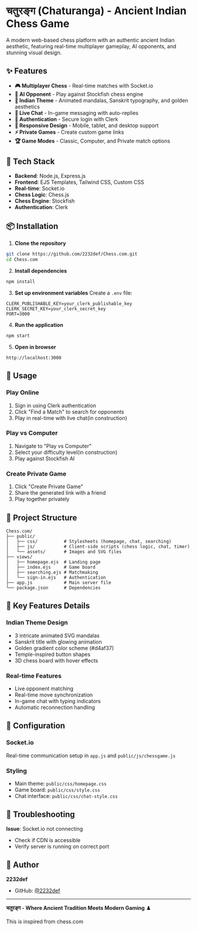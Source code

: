 # चतुरङ्ग (Chaturanga) - Ancient Indian Chess Game

A modern web-based chess platform with an authentic ancient Indian aesthetic, featuring real-time multiplayer gameplay, AI opponents, and stunning visual design.

## ✨ Features

- **🎮 Multiplayer Chess** - Real-time matches with Socket.io
- **🤖 AI Opponent** - Play against Stockfish chess engine
- **🎨 Indian Theme** - Animated mandalas, Sanskrit typography, and golden aesthetics
- **💬 Live Chat** - In-game messaging with auto-replies
- **🔐 Authentication** - Secure login with Clerk
- **📱 Responsive Design** - Mobile, tablet, and desktop support
- **⚡ Private Games** - Create custom game links
- **🏆 Game Modes** - Classic, Computer, and Private match options

## 🚀 Tech Stack

- **Backend**: Node.js, Express.js
- **Frontend**: EJS Templates, Tailwind CSS, Custom CSS
- **Real-time**: Socket.io
- **Chess Logic**: Chess.js
- **Chess Engine**: Stockfish
- **Authentication**: Clerk

## 📦 Installation

1. **Clone the repository**
```bash
git clone https://github.com/2232def/Chess.com.git
cd Chess.com
```

2. **Install dependencies**
```bash
npm install
```

3. **Set up environment variables**
Create a `.env` file:
```env
CLERK_PUBLISHABLE_KEY=your_clerk_publishable_key
CLERK_SECRET_KEY=your_clerk_secret_key
PORT=3000
```

4. **Run the application**
```bash
npm start
```

5. **Open in browser**
```
http://localhost:3000
```

## 🎯 Usage

### Play Online
1. Sign in using Clerk authentication
2. Click "Find a Match" to search for opponents
3. Play in real-time with live chat(in construction)

### Play vs Computer
1. Navigate to "Play vs Computer"
2. Select your difficulty level(in construction)
3. Play against Stockfish AI

### Create Private Game
1. Click "Create Private Game"
2. Share the generated link with a friend
3. Play together privately

## 📁 Project Structure

```
Chess.com/
├── public/
│   ├── css/          # Stylesheets (homepage, chat, searching)
│   ├── js/           # Client-side scripts (chess logic, chat, timer)
│   └── assets/       # Images and SVG files
├── views/
│   ├── homepage.ejs  # Landing page
│   ├── index.ejs     # Game board
│   ├── searching.ejs # Matchmaking
│   └── sign-in.ejs   # Authentication
├── app.js            # Main server file
└── package.json      # Dependencies
```

## 🎨 Key Features Details

### Indian Theme Design
- 3 intricate animated SVG mandalas
- Sanskrit title with glowing animation
- Golden gradient color scheme (#d4af37)
- Temple-inspired button shapes
- 3D chess board with hover effects

### Real-time Features
- Live opponent matching
- Real-time move synchronization
- In-game chat with typing indicators
- Automatic reconnection handling

## 🔧 Configuration

### Socket.io
Real-time communication setup in `app.js` and `public/js/chessgame.js`

### Styling
- Main theme: `public/css/homepage.css`
- Game board: `public/css/style.css`
- Chat interface: `public/css/chat-style.css`

## 🐛 Troubleshooting

**Issue**: Socket.io not connecting
- Check if CDN is accessible
- Verify server is running on correct port

## 👥 Author

**2232def**
- GitHub: [@2232def](https://github.com/2232def)

---

**चतुरङ्ग - Where Ancient Tradition Meets Modern Gaming** ♟️

This is inspired from chess.com
